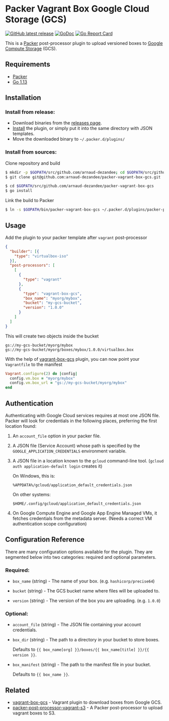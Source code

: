 # Packer Vagrant Box Google Cloud Storage (GCS)

[![GitHub latest release](https://img.shields.io/github/release/arnaud-dezandee/packer-vagrant-box-gcs.svg)](https://github.com/arnaud-dezandee/packer-vagrant-box-gcs/releases)
[![GoDoc](https://godoc.org/github.com/arnaud-dezandee/packer-vagrant-box-gcs?status.svg)](https://godoc.org/github.com/arnaud-dezandee/packer-vagrant-box-gcs)
[![Go Report Card](https://goreportcard.com/badge/github.com/arnaud-dezandee/packer-vagrant-box-gcs)](https://goreportcard.com/report/github.com/arnaud-dezandee/packer-vagrant-box-gcs)

This is a [Packer](https://www.packer.io) post-processor plugin to upload versioned boxes to
[Google Compute Storage](http://cloud.google.com/storage/) (GCS).

## Requirements
* [Packer](https://www.packer.io/intro/getting-started/install.html)
* [Go 1.13](https://golang.org/doc/install)

## Installation

### Install from release:

* Download binaries from the [releases page](https://github.com/arnaud-dezandee/packer-vagrant-box-gcs/releases).
* [Install](https://www.packer.io/docs/extending/plugins.html#installing-plugins) the plugin, or simply put it into the same directory with JSON templates.
* Move the downloaded binary to `~/.packer.d/plugins/`

### Install from sources:

Clone repository and build

```sh
$ mkdir -p $GOPATH/src/github.com/arnaud-dezandee; cd $GOPATH/src/github.com/arnaud-dezandee
$ git clone git@github.com:arnaud-dezandee/packer-vagrant-box-gcs.git
```
```sh
$ cd $GOPATH/src/github.com/arnaud-dezandee/packer-vagrant-box-gcs
$ go install
```

Link the build to Packer

```sh
$ ln -s $GOPATH/bin/packer-vagrant-box-gcs ~/.packer.d/plugins/packer-post-processor-vagrant-box-gcs 
```

## Usage

Add the plugin to your packer template after `vagrant` post-processor

```json
{
  "builder": [{
    "type": "virtualbox-iso"
  }],
  "post-processors": [
    [
      {
        "type": "vagrant"
      },
      {
        "type": "vagrant-box-gcs",
        "box_name": "myorg/mybox",
        "bucket": "my-gcs-bucket",
        "version": "1.0.0"
      }
    ]
  ]
}
```

This will create two objects inside the bucket
```
gs://my-gcs-bucket/myorg/mybox
gs://my-gcs-bucket/myorg/boxes/mybox/1.0.0/virtualbox.box
```

With the help of [vagrant-box-gcs](https://github.com/arnaud-dezandee/vagrant-box-gcs) plugin, you can now point your `Vagrantfile` to the manifest

```ruby
Vagrant.configure(2) do |config|
  config.vm.box = "myorg/mybox"
  config.vm.box_url = "gs://my-gcs-bucket/myorg/mybox"
end
```

## Authentication

Authenticating with Google Cloud services requires at most one JSON file.
Packer will look for credentials in the following places, preferring the first location found:

1.  An `account_file` option in your packer file.

2.  A JSON file (Service Account) whose path is specified by the
    `GOOGLE_APPLICATION_CREDENTIALS` environment variable.

3.  A JSON file in a location known to the `gcloud` command-line tool.
    (`gcloud auth application-default login` creates it)

    On Windows, this is:

        %APPDATA%/gcloud/application_default_credentials.json

    On other systems:

        $HOME/.config/gcloud/application_default_credentials.json

4.  On Google Compute Engine and Google App Engine Managed VMs, it fetches
    credentials from the metadata server. (Needs a correct VM authentication
    scope configuration)

## Configuration Reference

There are many configuration options available for the plugin. They are
segmented below into two categories: required and optional parameters.

### Required:

-   `box_name` (string) - The name of your box. (e.g. `hashicorp/precise64`)

-   `bucket` (string) - The GCS bucket name where files will be uploaded to.

-   `version` (string) - The version of the box you are uploading. (e.g. `1.0.0`)

### Optional:

-   `account_file` (string) - The JSON file containing your account credentials.

-   `box_dir` (string) - The path to a directory in your bucket to store boxes.

    Defaults to `{{ box_name[org] }}/boxes/{{ box_name[title] }}/{{ version }}`.

-   `box_manifest` (string) - The path to the manifest file in your bucket.

    Defaults to `{{ box_name }}`.

## Related

- [vagrant-box-gcs](https://github.com/arnaud-dezandee/vagrant-box-gcs) - Vagrant plugin to download boxes from Google GCS.
- [packer-post-processor-vagrant-s3](https://github.com/lmars/packer-post-processor-vagrant-s3) - A Packer post-processor to upload vagrant boxes to S3.
